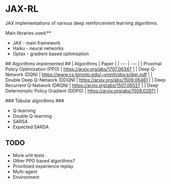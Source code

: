 # JAX-RL
JAX implementations of various deep reinforcement learning algorithms.

Main libraries used:**
* JAX - main framework
* Haiku - neural networks
* Optax - gradient based optimisation

## Algorithms implemented ##
| Algorithms | Paper |
| --- | --- |
| Proximal Policy Optimization (PPO) | https://arxiv.org/abs/1707.06347 |
| Deep Q-Network (DQN) | https://www.cs.toronto.edu/~vmnih/docs/dqn.pdf |
| Double Deep Q-Network (DDQN) | https://arxiv.org/abs/1509.06461 |
| Deep Recurrent Q-Network (DRQN) | https://arxiv.org/abs/1507.06527 |
| Deep Deterministic Policy Gradient (DDPG) | https://arxiv.org/abs/1509.02971 |

### Tabular algorithms ###
* Q-learning
* Double Q-learning
* SARSA
* Expected SARSA

## TODO ##
* More unit tests
* Other PPO based algorithms?
* Prioritised experience replay
* Multi-agent
* Environment
